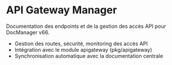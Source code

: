 # API Gateway Manager

Documentation des endpoints et de la gestion des accès API pour DocManager v66.

- Gestion des routes, sécurité, monitoring des accès API
- Intégration avec le module apigateway (pkg/apigateway)
- Synchronisation automatique avec la documentation centrale
